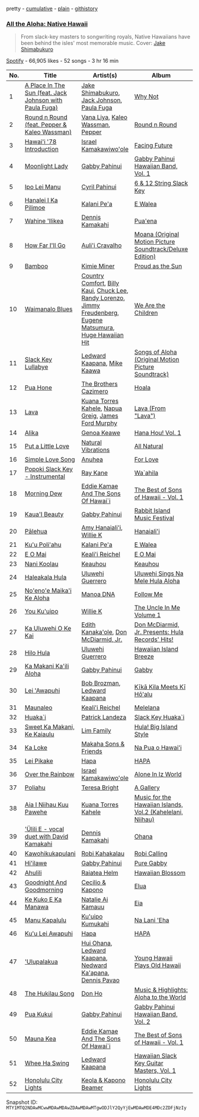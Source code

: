 pretty - [cumulative](/playlists/cumulative/37i9dQZF1DWY0N3eAirRjZ.md) - [plain](/playlists/plain/37i9dQZF1DWY0N3eAirRjZ) - [githistory](https://github.githistory.xyz/mackorone/spotify-playlist-archive/blob/main/playlists/plain/37i9dQZF1DWY0N3eAirRjZ)

### [All the Aloha: Native Hawaii](https://open.spotify.com/playlist/37i9dQZF1DWY0N3eAirRjZ)

> From slack\-key masters to songwriting royals, Native Hawaiians have been behind the isles' most memorable music\. Cover: <a href="spotify:artist:69NjH5MsRLr0CX0zSlGmN3">Jake Shimabukuro</a>

[Spotify](https://open.spotify.com/user/spotify) - 66,905 likes - 52 songs - 3 hr 16 min

| No. | Title | Artist(s) | Album | Length |
|---|---|---|---|---|
| 1 | [A Place In The Sun \(feat\. Jack Johnson with Paula Fuga\)](https://open.spotify.com/track/1g9zSBL1faQ12FBBuvVlZ5) | [Jake Shimabukuro](https://open.spotify.com/artist/69NjH5MsRLr0CX0zSlGmN3), [Jack Johnson](https://open.spotify.com/artist/3GBPw9NK25X1Wt2OUvOwY3), [Paula Fuga](https://open.spotify.com/artist/6ja6QKojqolpOJpChYXHTf) | [Why Not](https://open.spotify.com/album/5u6B01T3unVu8ZuHUxGiID) | 4:16 |
| 2 | [Round n Round \(feat\. Pepper & Kaleo Wassman\)](https://open.spotify.com/track/3KksVkdOTp4Gb7At5uXLeX) | [Vana Liya](https://open.spotify.com/artist/12GfQaPLWcOztNYsVL5wIV), [Kaleo Wassman](https://open.spotify.com/artist/2v9vuieSJyhpLpXNafGYqc), [Pepper](https://open.spotify.com/artist/1YK8JdPbiaMSnf4hrlBkGT) | [Round n Round](https://open.spotify.com/album/4A8MJ9St5BebDStA4brBXZ) | 4:56 |
| 3 | [Hawai'i '78 Introduction](https://open.spotify.com/track/6DynsXxu5oaCgkt4lXutoM) | [Israel Kamakawiwo'ole](https://open.spotify.com/artist/4ogvuDRerGhZfSf7TtzHlr) | [Facing Future](https://open.spotify.com/album/0pquf1NcG9FdiypBPwICu9) | 5:05 |
| 4 | [Moonlight Lady](https://open.spotify.com/track/1HOMw6a7ywU1AiFMIS7FcV) | [Gabby Pahinui](https://open.spotify.com/artist/2Ju4D1DqBETuLI2hAsoqHu) | [Gabby Pahinui Hawaiian Band, Vol\. 1](https://open.spotify.com/album/2mAXdR3BgOOvQCmRKsLecw) | 4:23 |
| 5 | [Ipo Lei Manu](https://open.spotify.com/track/5WyLpJPhodJDTTgtJEbq71) | [Cyril Pahinui](https://open.spotify.com/artist/7wsc0FqwFJpSWeSjuBMBJ5) | [6 & 12 String Slack Key](https://open.spotify.com/album/5v62N5kiseJw91NvmVt0S5) | 5:13 |
| 6 | [Hanalei I Ka Pilimoe](https://open.spotify.com/track/16AgooUpw2xG8OQqGepEJZ) | [Kalani Pe'a](https://open.spotify.com/artist/2dn7TmEojNdgWeRhbO15hg) | [E Walea](https://open.spotify.com/album/5lm1nmjm0NWth85dImVdgt) | 3:09 |
| 7 | [Wahine 'Ilikea](https://open.spotify.com/track/1MtfC9i9HHG6DCXClvbwxw) | [Dennis Kamakahi](https://open.spotify.com/artist/2Ntbsut1zuMvsXBTDGj18Y) | [Pua'ena](https://open.spotify.com/album/6l3VoFEh7GUOELXRtaHMHk) | 4:29 |
| 8 | [How Far I'll Go](https://open.spotify.com/track/6mb6lVLNrcUgLnEN8QnDJd) | [Auli'i Cravalho](https://open.spotify.com/artist/5mnS9jJdKQQcRSqFu5YPVe) | [Moana \(Original Motion Picture Soundtrack/Deluxe Edition\)](https://open.spotify.com/album/6pZj4nvx6lV3ulIK3BSjvs) | 2:43 |
| 9 | [Bamboo](https://open.spotify.com/track/30KQItegXK7Refn1PbNcmI) | [Kimie Miner](https://open.spotify.com/artist/0WqR2IuhhxLCTryPSvFv61) | [Proud as the Sun](https://open.spotify.com/album/3hpjWOp3vPo04z7iWtT4c3) | 3:37 |
| 10 | [Waimanalo Blues](https://open.spotify.com/track/6jt4XlR6GE96GPRUr2XdxX) | [Country Comfort](https://open.spotify.com/artist/67ca6wIED6oeHj5f84K93z), [Billy Kaui](https://open.spotify.com/artist/5h8cor75Nc5j0OlW1qxpA5), [Chuck Lee](https://open.spotify.com/artist/4AJY5AxgDGXnZePcpWlZ3O), [Randy Lorenzo](https://open.spotify.com/artist/34b3evbwuaICTdl0YoE7uZ), [Jimmy Freudenberg](https://open.spotify.com/artist/64MluByW6rSJzNtiMZqZUR), [Eugene Matsumura](https://open.spotify.com/artist/1yU5CoWeJ5cGUlM3nrMdVF), [Huge Hawaiian Hit](https://open.spotify.com/artist/5oGg6tyTExCb8dEo5cr2pL) | [We Are the Children](https://open.spotify.com/album/5FLk6tZkmjTFiW07quOApM) | 4:15 |
| 11 | [Slack Key Lullabye](https://open.spotify.com/track/6BmBm3K2FU9Gn0bfXEYc1R) | [Ledward Kaapana](https://open.spotify.com/artist/4rbuIw9Fa3U8yCZuK2Ig1K), [Mike Kaawa](https://open.spotify.com/artist/7KtbS2lQxxvA4N75pIVCtX) | [Songs of Aloha \(Original Motion Picture Soundtrack\)](https://open.spotify.com/album/119mKxx5iYvDFOFJbSxO6K) | 5:38 |
| 12 | [Pua Hone](https://open.spotify.com/track/2Y579kQwREtBRxOzelmCGJ) | [The Brothers Cazimero](https://open.spotify.com/artist/7oFAub69yHYo7cJVlTK4Zb) | [Hoala](https://open.spotify.com/album/6hSkHQVlc7e8Y1J70iDONh) | 3:44 |
| 13 | [Lava](https://open.spotify.com/track/0wqeaDeaKq14IuQESPqBEJ) | [Kuana Torres Kahele](https://open.spotify.com/artist/7Eshpryyi2F9Jg0ixaysNn), [Napua Greig](https://open.spotify.com/artist/7ycscFAP7S0I6HGFaqmT4B), [James Ford Murphy](https://open.spotify.com/artist/60vk2VjuoktubJq0FFguLK) | [Lava \(From "Lava"\)](https://open.spotify.com/album/3ps9fwedIocKsm52J2zoX9) | 5:46 |
| 14 | [Alika](https://open.spotify.com/track/5VUZ3kwdQHr9rMVkJot15R) | [Genoa Keawe](https://open.spotify.com/artist/3TOhHfwiR2xQYQFph79xOy) | [Hana Hou! Vol\. 1](https://open.spotify.com/album/2LSvzyw8Xt2r11gsaSfPVt) | 4:36 |
| 15 | [Put a Little Love](https://open.spotify.com/track/0yQLIH6DH7Hop9K1eHLzVL) | [Natural Vibrations](https://open.spotify.com/artist/2u0CzUCFU8OEoIFORUq6wJ) | [All Natural](https://open.spotify.com/album/3pwOfQqtWgH4duJxZm5pax) | 4:24 |
| 16 | [Simple Love Song](https://open.spotify.com/track/2bDmYeA5ovrMJQJ9AR1Mxj) | [Anuhea](https://open.spotify.com/artist/2RHXvm6gGpbDIsksQXJ1vk) | [For Love](https://open.spotify.com/album/2Canm6l7zAge5MV9iJ8ngy) | 3:44 |
| 17 | [Popoki Slack Key \- Instrumental](https://open.spotify.com/track/63Fq2OlIJKdNK1kSl54iv5) | [Ray Kane](https://open.spotify.com/artist/6d2Ey5tgCEGpFd8fzoKhIR) | [Wa\`ahila](https://open.spotify.com/album/5Uw3em9fZbu9FYvGzIbbq3) | 2:42 |
| 18 | [Morning Dew](https://open.spotify.com/track/6FmZlee5EidftqgWdWsgpY) | [Eddie Kamae And The Sons Of Hawai\`i](https://open.spotify.com/artist/1CLvn8aRUUOP99CHGbDJ9D) | [The Best of Sons of Hawaii \- Vol\. 1](https://open.spotify.com/album/3StaEONhQtqYpNNjsTiHBd) | 2:55 |
| 19 | [Kaua'I Beauty](https://open.spotify.com/track/4ZATv5J2rmfnj3mta0qBAe) | [Gabby Pahinui](https://open.spotify.com/artist/2Ju4D1DqBETuLI2hAsoqHu) | [Rabbit Island Music Festival](https://open.spotify.com/album/6lINMX2Lg6bcCmZKw69OXQ) | 3:29 |
| 20 | [Pālehua](https://open.spotify.com/track/4yTG9hIbRRZHQcjcij3suF) | [Amy Hanaiali'i](https://open.spotify.com/artist/2EmDuzFyrKX0CVFgwnU61Q), [Willie K](https://open.spotify.com/artist/2RzwqtC6CQeZUDXWz6wzlV) | [Hanaiali'i](https://open.spotify.com/album/5P41jVL17AKxQs1NT2apt0) | 3:23 |
| 21 | [Ku'u Poli'ahu](https://open.spotify.com/track/2sfZQiHXz95HPaMX9hZ1bl) | [Kalani Pe'a](https://open.spotify.com/artist/2dn7TmEojNdgWeRhbO15hg) | [E Walea](https://open.spotify.com/album/5lm1nmjm0NWth85dImVdgt) | 3:43 |
| 22 | [E O Mai](https://open.spotify.com/track/6kXkbhwZcz6d7h04WsYswt) | [Keali'i Reichel](https://open.spotify.com/artist/5QieUEtijtUF3ABBp5JVYP) | [E O Mai](https://open.spotify.com/album/53GlD1PZG8AWOhpgCIIpCd) | 4:37 |
| 23 | [Nani Koolau](https://open.spotify.com/track/2vj1gPvngTblmHXCvH3u2H) | [Keauhou](https://open.spotify.com/artist/2GZLTtHWCgY8ITTKfNhoyq) | [Keauhou](https://open.spotify.com/album/4hDluwslVpgRDAovwCyjO5) | 2:28 |
| 24 | [Haleakala Hula](https://open.spotify.com/track/5op9hoVsdz26naItLYuwMb) | [Uluwehi Guerrero](https://open.spotify.com/artist/7bZEhAbKw58nj7f7dxISjd) | [Uluwehi Sings Na Mele Hula Aloha](https://open.spotify.com/album/6c8VrZiE7YDNRjpa7ciSGe) | 2:35 |
| 25 | [No'eno'e Maika'i Ke Aloha](https://open.spotify.com/track/1t9s58TPhk7DsSTECtghSZ) | [Manoa DNA](https://open.spotify.com/artist/02q995uLAMcJKAqytCbHOf) | [Follow Me](https://open.spotify.com/album/3VHTt7zdSR0YtKIDGqdEQi) | 3:20 |
| 26 | [You Ku'uipo](https://open.spotify.com/track/3VnRQ8M9wksw8cTXTXoxOw) | [Willie K](https://open.spotify.com/artist/2RzwqtC6CQeZUDXWz6wzlV) | [The Uncle In Me Volume 1](https://open.spotify.com/album/4U9VLjuXnFynCYvlH5xqYM) | 4:44 |
| 27 | [Ka Uluwehi O Ke Kai](https://open.spotify.com/track/2rM6AcX6kgljFsVYSplNdW) | [Edith Kanaka'ole](https://open.spotify.com/artist/3GXiLen9s3pxDqeCYUiYdo), [Don McDiarmid, Jr.](https://open.spotify.com/artist/0CHzW9ItbXe4NgyhJH6Scp) | [Don McDiarmid, Jr\. Presents: Hula Records' Hits!](https://open.spotify.com/album/5p86JG9vj4i2Ie35S3ZFPg) | 5:00 |
| 28 | [Hilo Hula](https://open.spotify.com/track/2XctnPVkwBKFcRWf0QGaGF) | [Uluwehi Guerrero](https://open.spotify.com/artist/7bZEhAbKw58nj7f7dxISjd) | [Hawaiian Island Breeze](https://open.spotify.com/album/2rOCJTDQKbDSxYWG930bMb) | 2:31 |
| 29 | [Ka Makani Ka'ili Aloha](https://open.spotify.com/track/1PixVvyOPz9LWBJAVUnVfP) | [Gabby Pahinui](https://open.spotify.com/artist/2Ju4D1DqBETuLI2hAsoqHu) | [Gabby](https://open.spotify.com/album/3L1Dl7Nd63jKDQ3eTWfzkQ) | 2:53 |
| 30 | [Lei 'Awapuhi](https://open.spotify.com/track/1dVyAJFUCAD5TjbWTKzpk0) | [Bob Brozman](https://open.spotify.com/artist/0rbQ6RnCd7jkHUr9zof16V), [Ledward Kaapana](https://open.spotify.com/artist/4rbuIw9Fa3U8yCZuK2Ig1K) | [Kīkā Kila Meets Kī Hō'alu](https://open.spotify.com/album/66dhjYbfLwwC4r87dSFYl6) | 4:42 |
| 31 | [Maunaleo](https://open.spotify.com/track/503mB92m3gvzgiN4tXa3Ab) | [Keali'i Reichel](https://open.spotify.com/artist/5QieUEtijtUF3ABBp5JVYP) | [Melelana](https://open.spotify.com/album/6CdeMbz0vKvrM1lgLJMj0S) | 4:40 |
| 32 | [Huaka\`i](https://open.spotify.com/track/0ZAXFqWIT7Abz7RkXeMdFJ) | [Patrick Landeza](https://open.spotify.com/artist/7ujNPg1x9Q4n0CRNZ8JseP) | [Slack Key Huaka\`i](https://open.spotify.com/album/7hKvLXhooRXdqytXRZ6Ib7) | 3:26 |
| 33 | [Sweet Ka Makani, Ke Kaiaulu](https://open.spotify.com/track/3OvWegDoaNxfgyMya5OcI2) | [Lim Family](https://open.spotify.com/artist/0nO5vVfEwDuz1KXJUnEC7O) | [Hula! Big Island Style](https://open.spotify.com/album/51Npcu6wgTkBQpq3IMFRWw) | 3:20 |
| 34 | [Ka Loke](https://open.spotify.com/track/4RvJa9TelSwFemuSziQyt2) | [Makaha Sons & Friends](https://open.spotify.com/artist/2kBl6WvpHJRYJ48UJbGIel) | [Na Pua o Hawai'i](https://open.spotify.com/album/1KCDDKBw7SHsjAi8YqhtRq) | 3:18 |
| 35 | [Lei Pikake](https://open.spotify.com/track/7xZZlNe5OhKQmrPvj5E6E6) | [Hapa](https://open.spotify.com/artist/3w0M90LteiOnPZkklwQPqZ) | [HAPA](https://open.spotify.com/album/5WIrLJC5sC3AQvLzoMh1De) | 5:29 |
| 36 | [Over the Rainbow](https://open.spotify.com/track/3oQomOPRNQ5NVFUmLJHbAV) | [Israel Kamakawiwo'ole](https://open.spotify.com/artist/4ogvuDRerGhZfSf7TtzHlr) | [Alone In Iz World](https://open.spotify.com/album/4aM85igbrBcoRZVt7L11Zn) | 3:31 |
| 37 | [Poliahu](https://open.spotify.com/track/1ID6ZAYyyWb8HUwrhenIZl) | [Teresa Bright](https://open.spotify.com/artist/6zsIn96BUt3FjnorApFEH2) | [A Gallery](https://open.spotify.com/album/6BOkerDmpyiUNm8PaOc25k) | 4:22 |
| 38 | [Aia I Niihau Kuu Pawehe](https://open.spotify.com/track/0HluOOcAWZWaEDzemP90Na) | [Kuana Torres Kahele](https://open.spotify.com/artist/7Eshpryyi2F9Jg0ixaysNn) | [Music for the Hawaiian Islands, Vol.2 \(Kahelelani, Niihau\)](https://open.spotify.com/album/4Mff6HYIsdgnedJYA5Bc5U) | 2:19 |
| 39 | ['Ülili E \- vocal duet with David Kamakahi](https://open.spotify.com/track/3bk9omZQSOmqpEo19iz1Xp) | [Dennis Kamakahi](https://open.spotify.com/artist/2Ntbsut1zuMvsXBTDGj18Y) | [Ohana](https://open.spotify.com/album/5pqQAWqUSg4By78q9Ngx9C) | 4:19 |
| 40 | [Kawohikukapulani](https://open.spotify.com/track/169se8C2wnc9nSEspeNsag) | [Robi Kahakalau](https://open.spotify.com/artist/1qXPmO8voLWvytAkh7ffuP) | [Robi Calling](https://open.spotify.com/album/0TFTUwSIwkNZigONKD5ovm) | 2:36 |
| 41 | [Hi'ilawe](https://open.spotify.com/track/7qTlRtGYNd9emAr8eB6xLk) | [Gabby Pahinui](https://open.spotify.com/artist/2Ju4D1DqBETuLI2hAsoqHu) | [Pure Gabby](https://open.spotify.com/album/2Ta9PRl0lN9Bz2SDttccd1) | 4:08 |
| 42 | [Ahulili](https://open.spotify.com/track/5SmWyYdkX14Oj80WlRHnKY) | [Raiatea Helm](https://open.spotify.com/artist/3OmAmym7dLlhFhpAYt3bNC) | [Hawaiian Blossom](https://open.spotify.com/album/49HLATxWXEGjWyRHEIhrij) | 3:06 |
| 43 | [Goodnight And Goodmorning](https://open.spotify.com/track/4LcetXHTxpEbUsPRYmVO90) | [Cecilio & Kapono](https://open.spotify.com/artist/2GG9Jh4qPx9iT0ynCtEFsy) | [Elua](https://open.spotify.com/album/2E0mlWGm6bgO8AHGuVVYDf) | 2:47 |
| 44 | [Ke Kuko E Ka Manawa](https://open.spotify.com/track/0MmoH7CeEX43zEYfI2YHxd) | [Natalie Ai Kamauu](https://open.spotify.com/artist/2xNjvgxtzsBxo3iAyrxGux) | [Eia](https://open.spotify.com/album/3TVoC0p4iQP3aFSE4yaADG) | 3:22 |
| 45 | [Manu Kapalulu](https://open.spotify.com/track/6EJ580b3P2Xa1r5b9xuJLp) | [Ku'uipo Kumukahi](https://open.spotify.com/artist/2K7KDGiQOUiroJaJYWPyGS) | [Na Lani 'Eha](https://open.spotify.com/album/0fTOKGeG9xw0YDwWiORmaT) | 4:02 |
| 46 | [Ku'u Lei Awapuhi](https://open.spotify.com/track/2l0zhAFbn7mELo8sCXbXcT) | [Hapa](https://open.spotify.com/artist/3w0M90LteiOnPZkklwQPqZ) | [HAPA](https://open.spotify.com/album/5WIrLJC5sC3AQvLzoMh1De) | 4:38 |
| 47 | ['Ulupalakua](https://open.spotify.com/track/2BLgfaenzrOblHnbojP3KY) | [Hui Ohana](https://open.spotify.com/artist/7vDfRi57oGVgERsAO16cZ1), [Ledward Kaapana](https://open.spotify.com/artist/4rbuIw9Fa3U8yCZuK2Ig1K), [Nedward Ka'apana](https://open.spotify.com/artist/3ltZsnKXs9TkOCL4fhFMhR), [Dennis Pavao](https://open.spotify.com/artist/0cjSMcAplLjxMqkXD6xWSX) | [Young Hawaii Plays Old Hawaii](https://open.spotify.com/album/73EtyWy6eklV217lXyE89J) | 2:29 |
| 48 | [The Hukilau Song](https://open.spotify.com/track/563Zc7T3deOuITfis5zubv) | [Don Ho](https://open.spotify.com/artist/3Ew1ynSmASX9Uec5FzBYrL) | [Music & Highlights: Aloha to the World](https://open.spotify.com/album/22sgQvWRghWgFowVZLqBDm) | 2:14 |
| 49 | [Pua Kukui](https://open.spotify.com/track/3Zc3GJyUPUotDpXWfzt2kJ) | [Gabby Pahinui](https://open.spotify.com/artist/2Ju4D1DqBETuLI2hAsoqHu) | [Gabby Pahinui Hawaiian Band, Vol\. 2](https://open.spotify.com/album/6ZKOm6EM2prCwhhtSSxD05) | 3:54 |
| 50 | [Mauna Kea](https://open.spotify.com/track/54svKMHlutnBrUsEOHubNx) | [Eddie Kamae And The Sons Of Hawai\`i](https://open.spotify.com/artist/1CLvn8aRUUOP99CHGbDJ9D) | [The Best of Sons of Hawaii \- Vol\. 1](https://open.spotify.com/album/3StaEONhQtqYpNNjsTiHBd) | 2:50 |
| 51 | [Whee Ha Swing](https://open.spotify.com/track/1ECsI8Z2IhCKpLZbsEe5iw) | [Ledward Kaapana](https://open.spotify.com/artist/4rbuIw9Fa3U8yCZuK2Ig1K) | [Hawaiian Slack Key Guitar Masters, Vol\. 1](https://open.spotify.com/album/53hJB0xPGms7KJxRZsWE0I) | 2:37 |
| 52 | [Honolulu City Lights](https://open.spotify.com/track/7p7wUyiSlKhbBj6a4W5JQJ) | [Keola & Kapono Beamer](https://open.spotify.com/artist/3EzISrY4SedvUU2QWGaH4f) | [Honolulu City Lights](https://open.spotify.com/album/30Gr4mOBobnQqhMAVVmhS3) | 3:23 |

Snapshot ID: `MTY1MTQ2NDAwMCwwMDAwMDAwZDAwMDAwMTgwODJlY2QyYjEwMDAwMDE4MDc2ZDFjNzIy`

